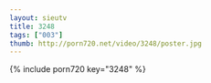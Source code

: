 ```yaml
--- 
layout: sieutv
title: 3248
tags: ["003"]
thumb: http://porn720.net/video/3248/poster.jpg
---
```

{% include porn720 key="3248" %} 
